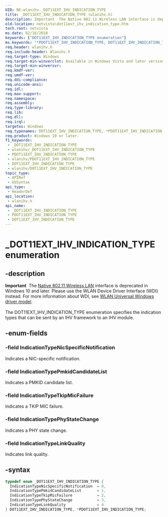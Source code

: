 ```yaml
---
UID: NE:wlanihv._DOT11EXT_IHV_INDICATION_TYPE
title: _DOT11EXT_IHV_INDICATION_TYPE (wlanihv.h)
description: Important  The Native 802.11 Wireless LAN interface is deprecated in Windows 10 and later.
old-location: netvista\dot11ext_ihv_indication_type.htm
tech.root: netvista
ms.date: 02/16/2018
keywords: ["DOT11EXT_IHV_INDICATION_TYPE enumeration"]
ms.keywords: "*PDOT11EXT_IHV_INDICATION_TYPE, DOT11EXT_IHV_INDICATION_TYPE, DOT11EXT_IHV_INDICATION_TYPE enumeration [Network Drivers Starting with Windows Vista], IndicationTypeLinkQuality, IndicationTypeNicSpecificNotification, IndicationTypePhyStateChange, IndicationTypePmkidCandidateList, IndicationTypeTkipMicFailure, Native_802.11_data_types_57d8dd95-82d4-41e6-8ba3-b1ec5254b4b8.xml, PDOT11EXT_IHV_INDICATION_TYPE, PDOT11EXT_IHV_INDICATION_TYPE enumeration pointer [Network Drivers Starting with Windows Vista], _DOT11EXT_IHV_INDICATION_TYPE, netvista.dot11ext_ihv_indication_type, wlanihv/DOT11EXT_IHV_INDICATION_TYPE, wlanihv/IndicationTypeLinkQuality, wlanihv/IndicationTypeNicSpecificNotification, wlanihv/IndicationTypePhyStateChange, wlanihv/IndicationTypePmkidCandidateList, wlanihv/IndicationTypeTkipMicFailure, wlanihv/PDOT11EXT_IHV_INDICATION_TYPE"
req.header: wlanihv.h
req.include-header: Wlanihv.h
req.target-type: Windows
req.target-min-winverclnt: Available in Windows Vista and later versions of the Windows operating   systems.
req.target-min-winversvr: 
req.kmdf-ver: 
req.umdf-ver: 
req.ddi-compliance: 
req.unicode-ansi: 
req.idl: 
req.max-support: 
req.namespace: 
req.assembly: 
req.type-library: 
req.lib: 
req.dll: 
req.irql: 
targetos: Windows
req.typenames: DOT11EXT_IHV_INDICATION_TYPE, *PDOT11EXT_IHV_INDICATION_TYPE
req.product: Windows 10 or later.
f1_keywords:
 - _DOT11EXT_IHV_INDICATION_TYPE
 - wlanihv/_DOT11EXT_IHV_INDICATION_TYPE
 - PDOT11EXT_IHV_INDICATION_TYPE
 - wlanihv/PDOT11EXT_IHV_INDICATION_TYPE
 - DOT11EXT_IHV_INDICATION_TYPE
 - wlanihv/DOT11EXT_IHV_INDICATION_TYPE
topic_type:
 - APIRef
 - kbSyntax
api_type:
 - HeaderDef
api_location:
 - wlanihv.h
api_name:
 - _DOT11EXT_IHV_INDICATION_TYPE
 - PDOT11EXT_IHV_INDICATION_TYPE
 - DOT11EXT_IHV_INDICATION_TYPE
---
```


# _DOT11EXT_IHV_INDICATION_TYPE enumeration


## -description

<div class="alert"><b>Important</b>  The <a href="/previous-versions/windows/hardware/wireless/ff560689(v=vs.85)">Native 802.11 Wireless LAN</a> interface is deprecated in Windows 10 and later. Please use the WLAN Device Driver Interface (WDI) instead. For more information about WDI, see <a href="/windows-hardware/drivers/network/wifi-universal-driver-model">WLAN Universal Windows driver model</a>.</div><div> </div>The DOT11EXT_IHV_INDICATION_TYPE enumeration specifies the indication types that can be sent by an
  IHV framework to an IHV module.

## -enum-fields

### -field IndicationTypeNicSpecificNotification

Indicates a NIC-specific notification.

### -field IndicationTypePmkidCandidateList

Indicates a PMKID candidate list.

### -field IndicationTypeTkipMicFailure

Indicates a TKIP MIC failure.

### -field IndicationTypePhyStateChange

Indicates a PHY state change.

### -field IndicationTypeLinkQuality

Indicates link quality.

## -syntax

```cpp
typedef enum _DOT11EXT_IHV_INDICATION_TYPE {
  IndicationTypeNicSpecificNotification  = 0,
  IndicationTypePmkidCandidateList       = 1,
  IndicationTypeTkipMicFailure           = 2,
  IndicationTypePhyStateChange           = 3,
  IndicationTypeLinkQuality              = 4
} DOT11EXT_IHV_INDICATION_TYPE, *PDOT11EXT_IHV_INDICATION_TYPE;
```


